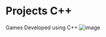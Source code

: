 # Projects C++
Games Developed using C++
![image](https://github.com/CodeWithUmer/Projects-C-/assets/134123581/8e88774d-ff07-4197-a37c-93a49fc2d6c8)
